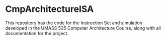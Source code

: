 # CmpArchitectureISA
This repository has the code for the Instruction Set and simulation developed in the UMASS 535 Computer Architecture Course, along with all documentation for the project.
